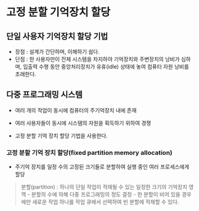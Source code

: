 # 고정 분할 기억장치 할당

## 단일 사용자 기억장치 할당 기법

- 장점 : 설계가 간단하며, 이해하기 쉽다.
- 단점 : 한 사용자만이 전체 시스템을 차지하야 기억장치와 주변장치의 낭비가 심하며, 입출력 수행 동안 중앙처리장치가 유휴(idle) 상태에 놓여 컴퓨터 자원 낭비를 초래한다.


## 다중 프로그래밍 시스템

- 여러 개의 작업이 동시에 컴퓨터의 주기억장치 내에 존재

- 여러 사용자들이 동시에 시스템의 자원을 획득하기 위하여 경쟁

- 고정 분할 기억 장치 할당 기법을 사용한다.


### 고정 분할 기억 장치 할당(fixed partition memory allocation)
- 주기억 장치를 일정 수의 고정된 크기들로 분할하여 실행 중인 여러 프로세스에게 할당

> 분할(partition) : 하나의 단일 작업이 적재될 수 있는 일정한 크기의 기억장치 영역
    - 분할의 수에 의해 다중 프로그래밍의 정도 결정
    - 한 분할이 비어 있을 경우에만 새로운 작업 하나를 작업 큐에서 선택하여 빈 분할에 적재할 수 있다.